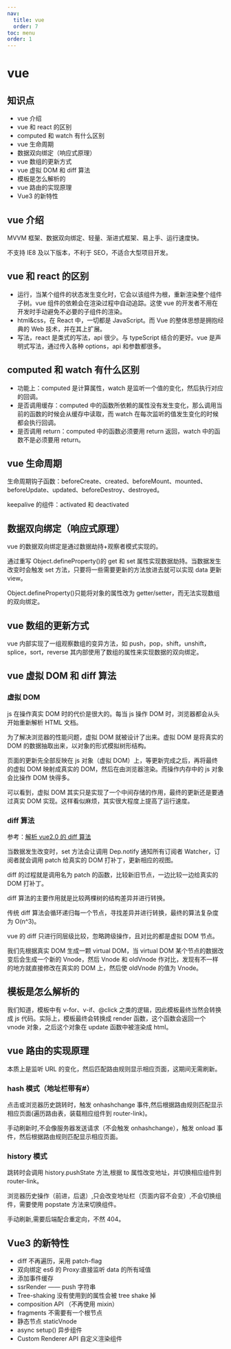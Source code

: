 ```yaml
---
nav:
  title: vue
  order: 7
toc: menu
order: 1
---
```


# vue

## 知识点

- vue 介绍
- vue 和 react 的区别
- computed 和 watch 有什么区别
- vue 生命周期
- 数据双向绑定（响应式原理）
- vue 数组的更新方式
- vue 虚拟 DOM 和 diff 算法
- 模板是怎么解析的
- vue 路由的实现原理
- Vue3 的新特性

## vue 介绍

MVVM 框架、数据双向绑定、轻量、渐进式框架、易上手、运行速度快。

不支持 IE8 及以下版本，不利于 SEO，不适合大型项目开发。

## vue 和 react 的区别

- 运行，当某个组件的状态发生变化时，它会以该组件为根，重新渲染整个组件子树。vue 组件的依赖会在渲染过程中自动追踪。这使 vue 的开发者不用在开发时手动避免不必要的子组件的渲染。
- html&css，在 React 中，一切都是 JavaScript。而 Vue 的整体思想是拥抱经典的 Web 技术，并在其上扩展。
- 写法，react 是类式的写法，api 很少。与 typeScript 结合的更好。vue 是声明式写法，通过传入各种 options，api 和参数都很多。

## computed 和 watch 有什么区别

- 功能上：computed 是计算属性，watch 是监听一个值的变化，然后执行对应的回调。
- 是否调用缓存：computed 中的函数所依赖的属性没有发生变化，那么调用当前的函数的时候会从缓存中读取，而 watch 在每次监听的值发生变化的时候都会执行回调。
- 是否调用 return：computed 中的函数必须要用 return 返回，watch 中的函数不是必须要用 return。

## vue 生命周期

生命周期钩子函数：beforeCreate、created、beforeMount、mounted、beforeUpdate、updated、beforeDestroy、destroyed。

keepalive 的组件：activated 和 deactivated

## 数据双向绑定（响应式原理）

vue 的数据双向绑定是通过数据劫持+观察者模式实现的。

通过重写 Object.defineProperty()的 get 和 set 属性实现数据劫持。当数据发生改变时会触发 set 方法，只要将一些需要更新的方法放进去就可以实现 data 更新 view。

Object.defineProperty()只能将对象的属性改为 getter/setter，而无法实现数组的双向绑定。

## vue 数组的更新方式

vue 内部实现了一组观察数组的变异方法，如 push，pop，shift，unshift，splice，sort，reverse 其内部使用了数组的属性来实现数据的双向绑定。

## vue 虚拟 DOM 和 diff 算法

### 虚拟 DOM

js 在操作真实 DOM 时的代价是很大的。每当 js 操作 DOM 时，浏览器都会从头开始重新解析 HTML 文档。

为了解决浏览器的性能问题，虚拟 DOM 就被设计了出来。虚拟 DOM 是将真实的 DOM 的数据抽取出来，以对象的形式模拟树形结构。

页面的更新先全部反映在 js 对象（虚拟 DOM）上，等更新完成之后，再将最终的虚拟 DOM 映射成真实的 DOM，然后在由浏览器渲染。而操作内存中的 js 对象会比操作 DOM 快得多。

可以看到，虚拟 DOM 其实只是实现了一个中间存储的作用，最终的更新还是要通过真实 DOM 实现。这样看似麻烦，其实很大程度上提高了运行速度。

### diff 算法

参考：[解析 vue2.0 的 diff 算法](https://segmentfault.com/a/1190000008782928)

当数据发生改变时，set 方法会让调用 Dep.notify 通知所有订阅者 Watcher，订阅者就会调用 patch 给真实的 DOM 打补丁，更新相应的视图。

diff 的过程就是调用名为 patch 的函数，比较新旧节点，一边比较一边给真实的 DOM 打补丁。

diff 算法的主要作用就是比较两棵树的结构差异并进行转换。

传统 diff 算法会循环递归每一个节点，寻找差异并进行转换，最终的算法复杂度为 O(n^3)。

vue 的 diff 只进行同层级比较，忽略跨级操作，且对比的都是虚拟 DOM 节点。

我们先根据真实 DOM 生成一颗 virtual DOM，当 virtual DOM 某个节点的数据改变后会生成一个新的 Vnode，然后 Vnode 和 oldVnode 作对比，发现有不一样的地方就直接修改在真实的 DOM 上，然后使 oldVnode 的值为 Vnode。

## 模板是怎么解析的

我们知道，模板中有 v-for、v-if、@click 之类的逻辑，因此模板最终当然会转换成 js 代码。实际上，模板最终会转换成 render 函数，这个函数会返回一个 vnode 对象，之后这个对象在 update 函数中被渲染成 html。

## vue 路由的实现原理

本质上是监听 URL 的变化，然后匹配路由规则显示相应页面，这期间无需刷新。

### hash 模式（地址栏带有#）

点击或浏览器历史跳转时，触发 onhashchange 事件,然后根据路由规则匹配显示相应页面(遍历路由表，装载相应组件到 router-link)。

手动刷新时,不会像服务器发送请求（不会触发 onhashchange），触发 onload 事件，然后根据路由规则匹配显示相应页面。

### history 模式

跳转时会调用 history.pushState 方法,根据 to 属性改变地址，并切换相应组件到 router-link。

浏览器历史操作（前进，后退）,只会改变地址栏（页面内容不会变）,不会切换组件，需要使用 popstate 方法来切换组件。

手动刷新,需要后端配合重定向，不然 404。

## Vue3 的新特性

- diff 不再遍历，采用 patch-flag
- 双向绑定 es6 的 Proxy:直接监听 data 的所有域值
- 添加事件缓存
- ssrRender —— push 字符串
- Tree-shaking 没有使用到的属性会被 tree shake 掉
- composition API （不再使用 mixin）
- fragments 不需要有一个根节点
- 静态节点 staticVnode
- async setup() 异步组件
- Custom Renderer API 自定义渲染组件
